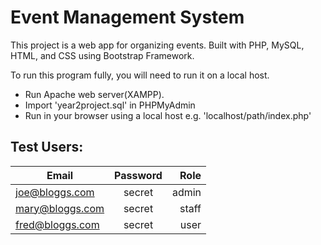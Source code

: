 # Event Management System

<p>
This project is a web app for organizing events. Built with PHP, MySQL, HTML, and CSS using Bootstrap Framework.
<p>
To run this program fully, you will need to run it on a local host.
<ul>
<li>Run Apache web server(XAMPP).</li>
<li>Import 'year2project.sql' in PHPMyAdmin</li>
<li>Run in your browser using a local host e.g. 'localhost/path/index.php'
</ul>

## Test Users:

| Email   |      Password      |  Role |
|----------|:-------------:|------:|
| joe@bloggs.com  |  secret | admin |
| mary@bloggs.com |  secret  |   staff |
| fred@bloggs.com | secret |   user |

